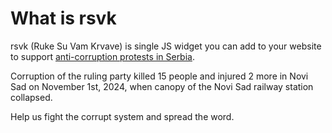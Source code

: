 # What is rsvk

rsvk (Ruke Su Vam Krvave) is single JS widget you can add to your website to support [anti-corruption protests in Serbia](https://en.wikipedia.org/wiki/2024%E2%80%932025_Serbian_anti-corruption_protests).

Corruption of the ruling party killed 15 people and injured 2 more in Novi Sad on November 1st, 2024, when canopy of the Novi Sad railway station collapsed.

Help us fight the corrupt system and spread the word.

